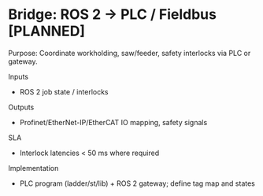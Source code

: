 # Bridge: ROS 2 → PLC / Fieldbus [PLANNED]

Purpose: Coordinate workholding, saw/feeder, safety interlocks via PLC or gateway.

Inputs
- ROS 2 job state / interlocks

Outputs
- Profinet/EtherNet-IP/EtherCAT IO mapping, safety signals

SLA
- Interlock latencies < 50 ms where required

Implementation
- PLC program (ladder/st/lib) + ROS 2 gateway; define tag map and states
